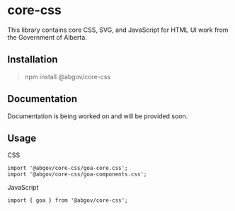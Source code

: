 # core-css

This library contains core CSS, SVG, and JavaScript for HTML UI work from the Government of Alberta.

## Installation

> npm install @abgov/core-css

## Documentation

Documentation is being worked on and will be provided soon.

## Usage

CSS
```
import '@abgov/core-css/goa-core.css';
import '@abgov/core-css/goa-components.css';
```

JavaScript
```
import { goa } from '@abgov/core-css';
```
